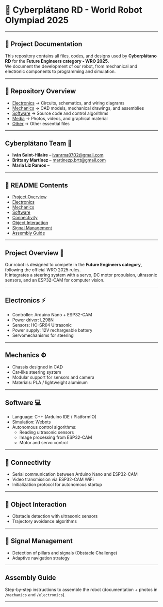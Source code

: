 # 🤖 Cyberplátano RD - World Robot Olympiad 2025
---

## 📖 Project Documentation
This repository contains all files, codes, and designs used by **Cyberplátano RD** for the **Future Engineers category - WRO 2025**.  
We document the development of our robot, from mechanical and electronic components to programming and simulation.

---

## 📂 Repository Overview
- [ Electronics](/Electronics) → Circuits, schematics, and wiring diagrams  
- [ Mechanics](/Mechanics) → CAD models, mechanical drawings, and assemblies  
- [ Software](/Software) → Source code and control algorithms
- [ Media](/Media) → Photos, videos, and graphical material
- [ Other](/Others) → Other essential files
---

##  Cyberplátano Team 👥
- **Iván Saint-Hilaire** – ivanrma0702@gmail.com
- **Brittany Martínez** – martinezp.brtt@gmail.com
- **Maria Liz Ramos** – 

---

## 📑 README Contents
- [Project Overview](#-project-overview)  
- [Electronics](#-electronics-)  
- [Mechanics](#-mechanics-)  
- [Software](#-software-)  
- [Connectivity](#-connectivity-)  
- [Object Interaction](#-object-interaction-)  
- [Signal Management](#-signal-management-)  
- [Assembly Guide](#-assembly-guide-)  

---

##  Project Overview 🔧
Our robot is designed to compete in the **Future Engineers category**, following the official WRO 2025 rules.  
It integrates a steering system with a servo, DC motor propulsion, ultrasonic sensors, and an ESP32-CAM for computer vision.

---

##  Electronics ⚡
- Controller: Arduino Nano + ESP32-CAM  
- Power driver: L298N  
- Sensors: HC-SR04 Ultrasonic  
- Power supply: 12V rechargeable battery  
- Servomechanisms for steering  

---

##  Mechanics ⚙️
- Chassis designed in CAD  
- Car-like steering system  
- Modular support for sensors and camera  
- Materials: PLA / lightweight aluminum  

---

##  Software 💻
- Language: C++ (Arduino IDE / PlatformIO)  
- Simulation: Webots  
- Autonomous control algorithms:  
  - Reading ultrasonic sensors  
  - Image processing from ESP32-CAM  
  - Motor and servo control  

---

## 🛜 Connectivity 
- Serial communication between Arduino Nano and ESP32-CAM  
- Video transmission via ESP32-CAM WiFi  
- Initialization protocol for autonomous startup  

---

## 🎯 Object Interaction
- Obstacle detection with ultrasonic sensors  
- Trajectory avoidance algorithms  

---

## 🚦 Signal Management
- Detection of pillars and signals (Obstacle Challenge)  
- Adaptive navigation strategy  

---

##  Assembly Guide 
Step-by-step instructions to assemble the robot (documentation + photos in `/mechanics` and `/electronics`).  

---
